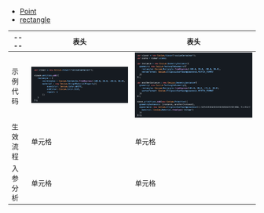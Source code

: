 - [Point](./Primitive_vs_Entity_demo/Point.md)
- [rectangle](./Primitive_vs_Entity_demo/Rectange.md)


|  ----  |  表头   | 表头  |
|  ----  |  ----  | ----  |
|  示例代码  | ![EntityAPI](./entityApi.png)  | ![PrimitivesAPI](./primitiveApi.png) |
|  生效流程  | 单元格  | 单元格 |
|  入参分析  | 单元格  | 单元格 |

